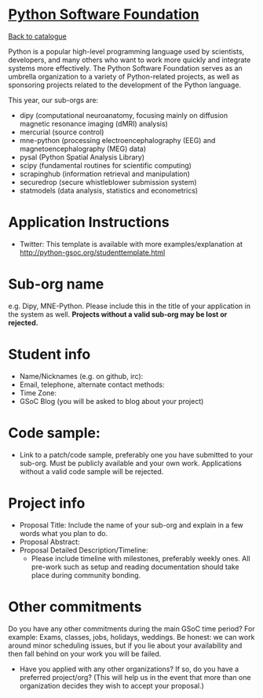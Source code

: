 
# [Python Software Foundation](https://www.python.org/)

[Back to catalogue](../README.md#python-software-foundation)

Python is a popular high-level programming language used by scientists, developers,
and many others who want to work more quickly and integrate systems more
effectively. The Python Software Foundation serves as an umbrella organization to a
variety of Python-related projects, as well as sponsoring projects related to the
development of the Python language.

This year, our sub-orgs are:
* dipy (computational neuroanatomy, focusing mainly on diffusion magnetic resonance imaging (dMRI) analysis)
* mercurial (source control)
* mne-python (processing electroencephalography (EEG) and magnetoencephalography (MEG) data)
* pysal (Python Spatial Analysis Library)
* scipy (fundamental routines for scientific computing)
* scrapinghub (information retrieval and manipulation)
* securedrop (secure whistleblower submission system)
* statmodels (data analysis, statistics and econometrics)

# Application Instructions

* Twitter: This template is available with more examples/explanation at http://python-gsoc.org/studenttemplate.html

# Sub-org name
e.g. Dipy, MNE-Python. Please include this in the title of your application in the system as well.  __Projects without a valid sub-org may be lost or rejected.__  

# Student info
* Name/Nicknames (e.g. on github, irc):
* Email, telephone, alternate contact methods: 
* Time Zone:
* GSoC Blog (you will be asked to blog about your project)

# Code sample:
* Link to a patch/code sample, preferably one you have submitted to your sub-org. Must be publicly available and your own work. Applications without a valid code sample will be rejected.

# Project info
* Proposal Title:  Include the name of your sub-org and explain in a few words what you plan to do.
* Proposal Abstract:
* Proposal Detailed Description/Timeline:
  * Please include timeline with milestones, preferably weekly ones. All pre-work such as setup and reading documentation should take place during community bonding. 

# Other commitments
Do you have any other commitments during the main GSoC time period? For example: Exams, classes, jobs, holidays, weddings. Be honest: we can work around minor scheduling issues, but if you lie about your availability and then fall behind on your work you will be failed.

* Have you applied with any other organizations? If so, do you have a preferred project/org? (This will help us in the event that more than one organization decides they wish to accept your proposal.)